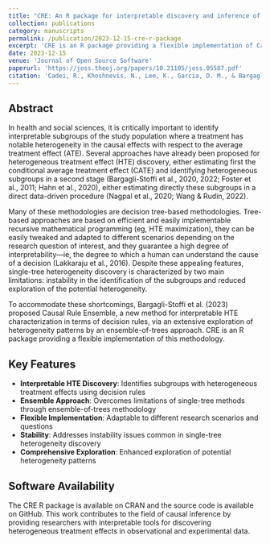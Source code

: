 ```yaml
---
title: "CRE: An R package for interpretable discovery and inference of heterogeneous treatment effects"
collection: publications
category: manuscripts
permalink: /publication/2023-12-15-cre-r-package
excerpt: 'CRE is an R package providing a flexible implementation of Causal Rule Ensemble, a new method for interpretable heterogeneous treatment effect (HTE) characterization in terms of decision rules, via an extensive exploration of heterogeneity patterns by an ensemble-of-trees approach. The package addresses limitations of single-tree heterogeneity discovery including instability and reduced exploration of potential heterogeneity.'
date: 2023-12-15
venue: 'Journal of Open Source Software'
paperurl: 'https://joss.theoj.org/papers/10.21105/joss.05587.pdf'
citation: 'Cadei, R., Khoshnevis, N., Lee, K., Garcia, D. M., & Bargagli-Stoffi, F. J. (2023). CRE: An R package for interpretable discovery and inference of heterogeneous treatment effects. Journal of Open Source Software, 8(92), 5587. https://doi.org/10.21105/joss.05587'
---
```


## Abstract

In health and social sciences, it is critically important to identify interpretable subgroups of the study population where a treatment has notable heterogeneity in the causal effects with respect to the average treatment effect (ATE). Several approaches have already been proposed for heterogeneous treatment effect (HTE) discovery, either estimating first the conditional average treatment effect (CATE) and identifying heterogeneous subgroups in a second stage (Bargagli-Stoffi et al., 2020, 2022; Foster et al., 2011; Hahn et al., 2020), either estimating directly these subgroups in a direct data-driven procedure (Nagpal et al., 2020; Wang & Rudin, 2022). 

Many of these methodologies are decision tree-based methodologies. Tree-based approaches are based on efficient and easily implementable recursive mathematical programming (eg, HTE maximization), they can be easily tweaked and adapted to different scenarios depending on the research question of interest, and they guarantee a high degree of interpretability—ie, the degree to which a human can understand the cause of a decision (Lakkaraju et al., 2016). Despite these appealing features, single-tree heterogeneity discovery is characterized by two main limitations: instability in the identification of the subgroups and reduced exploration of the potential heterogeneity. 

To accommodate these shortcomings, Bargagli-Stoffi et al. (2023) proposed Causal Rule Ensemble, a new method for interpretable HTE characterization in terms of decision rules, via an extensive exploration of heterogeneity patterns by an ensemble-of-trees approach. CRE is an R package providing a flexible implementation of this methodology.

## Key Features

- **Interpretable HTE Discovery**: Identifies subgroups with heterogeneous treatment effects using decision rules
- **Ensemble Approach**: Overcomes limitations of single-tree methods through ensemble-of-trees methodology
- **Flexible Implementation**: Adaptable to different research scenarios and questions
- **Stability**: Addresses instability issues common in single-tree heterogeneity discovery
- **Comprehensive Exploration**: Enhanced exploration of potential heterogeneity patterns

## Software Availability

The CRE R package is available on CRAN and the source code is available on GitHub. This work contributes to the field of causal inference by providing researchers with interpretable tools for discovering heterogeneous treatment effects in observational and experimental data.
